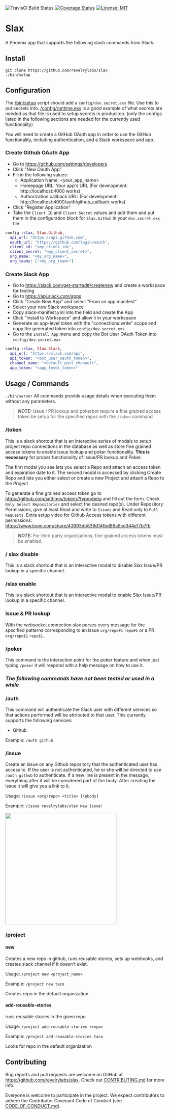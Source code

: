 ![TravisCI Build Status](https://travis-ci.org/revelrylabs/slax.svg)
[![Coverage Status](https://opencov.prod.revelry.net/projects/4/badge.svg)](https://opencov.prod.revelry.net/projects/4)
[![License: MIT](https://img.shields.io/badge/License-MIT-yellow.svg)](https://opensource.org/licenses/MIT)

# Slax

A Phoenix app that supports the following slash commands from Slack:

## Install

```
git clone https://github.com/revelrylabs/slax
./bin/setup
```

## Configuration

The [/bin/setup](https://github.com/revelrylabs/slax/blob/master/bin/setup) script should add a `config/dev.secret.exs` file. Use this to put secrets into.
[/config/runtime.exs](https://github.com/revelrylabs/slax/blob/master/config/runtime.exs) is a good example of what secrets are needed as that file is used to setup secrets in produciton. (only the configs listed in the following sections are needed for the currently used functionality)

You will need to create a GitHub OAuth app in order to use the GitHub functionality, including authentication, and a Slack workspace and app.

### Create Github OAuth App

- Go to https://github.com/settings/developers
- Click "New Oauth App"
- Fill in the following values:
  - Application Name: <your_app_name>
  - Homepage URL: Your app's URL (For development: http://localhost:4000 works)
  - Authorization callback URL: (For development: http://localhost:4000/auth/github_callback works)
- Click "Register Application"
- Take the `Client ID` and `Client Secret` values and add them and put them in the configuration block for `Slax.Github` in your `dev.secret.exs` file

```elixir
config :slax, Slax.Github,
  api_url: "https://api.github.com",
  oauth_url: "https://github.com/login/oauth",
  client_id: "<my_client_id>",
  client_secret: "<my_client_secret>",
  org_name: "<my_org_name>",
  org_teams: ["<my_org_team>"]
```

### Create Slack App
- Go to https://slack.com/get-started#/createnew and create a workspace for testing
- Go to https://api.slack.com/apps
- Click "Create New App" and select "From an app manifest"
- Select your new Slack workspace
- Copy slack-manifest.yml into the field and create the App
- Click "Install to Workspace" and allow it in your workspace
- Generate an app-level token with the "connections:write" scope and copy the generated token into `config/dev.secret.exs`
- Go to the `Install App` menu and copy the Bot User OAuth Token into `config/dev.secret.exs`

```elixir
config :slax, Slax.Slack,
  api_url: "https://slack.com/api",
  api_token: "<bot_user_oauth_token>",
  channel_name: "<default_post_channel>",
  app_token: "<app_level_token>"
```

## Usage / Commands

```./bin/server```
All commands provide usage details when executing them without any parameters.
> **_NOTE:_** Issue / PR lookup and pokerbot require a fine grained access token be setup for the specified repos with the `/token` command

### /token
This is a slack shortcut that is an interactive series of modals to setup project repo connections in the database as well as store fine grained access tokens to enable issue lookup and poker functionality. **This is necessary** for proper functionality of Issue/PR lookup and Poker.

The first modal you see lets you select a Repo and attach an access token and expiration date to it.
The second modal is accessed by clicking Create Repo and lets you either select or create a new Project and attach a Repo to the Project

To generate a fine grained access token go to https://github.com/settings/tokens?type=beta and fill out the form. Check `Only Select Repositories` and select the desired repo(s). Under Repository Permissions, give at least Read and write to `Issues` and Read only to `Pull Requests`. Extra setup video for Github Access tokens with different permissions: https://www.loom.com/share/43993db839d14fbd86a9ce344e17b7fb
> **_NOTE:_**  For third party organizations, fine grained access tokens must be enabled.

### / slax disable
This is a slack shortcut that is an interactive modal to disable Slax Issue/PR lookup in a specific channel.

### /slax enable
This is a slack shortcut that is an interactive modal to enable Slax Issue/PR lookup in a specific channel.

### Issue & PR lookup
With the websocket connection slax parses every message for the specified patterns corresponding to an issue `org/repo#1` `repo#1` or a PR `org/repo$1` `repo$1`.

### /poker
This command is the interaction point for the poker feature and when just typing `/poker` it will respond with a help message on how to use it.

### _The following commands have not been tested or used in a while_

### /auth

This command will authenticate the Slack user with different services so that actions performed will be attributed to that user. This currently supports the following services:

- Github

Example: `/auth github`

### /issue

Create an issue on any Github repository that the authenticated user has access to. If the user is not authenticated, he or she will be directed to use `/auth github` to authenticate. If a new line is present in the message, everything after it will be considered part of the body. After creating the issue it will give you a link to it.

Usage: `/issue <org/repo> <title> [\nbody]`

Example: `/issue revelrylabs/slax New Issue!`

<img src="http://dropit.atda.club/Screen-Shot-2016-07-05-13-44-34.png" width="350">

### /project

#### new

Creates a new repo in github, runs reusable stories, sets up webhooks, and creates slack channel if it doesn't exist.

Usage: `/project new <project_name>`

Example: `/project new taco`

Creates repo in the default organization

#### add-reusable-stories

runs reusable stories in the given repo

Usage: `/project add-reusable-stories <repo>`

Example: `/project add-reusable-stories taco`

Looks for repo in the default organization

## Contributing

Bug reports and pull requests are welcome on GitHub at https://github.com/revelrylabs/slax. Check out [CONTRIBUTING.md](https://github.com/revelrylabs/slax/blob/master/CONTRIBUTING.md) for more info.

Everyone is welcome to participate in the project. We expect contributors to
adhere the Contributor Covenant Code of Conduct (see [CODE_OF_CONDUCT.md](https://github.com/revelrylabs/slax/blob/master/CODE_OF_CONDUCT.md)).
